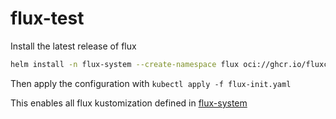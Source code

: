 # flux-test

Install the latest release of flux

```sh
helm install -n flux-system --create-namespace flux oci://ghcr.io/fluxcd-community/charts/flux2
```

Then apply the configuration with `kubectl apply -f flux-init.yaml`

This enables all flux kustomization defined in [flux-system](./flux-system/)
